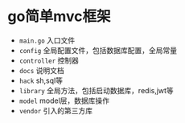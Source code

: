 # go简单mvc框架
* `main.go` 入口文件
* `config` 全局配置文件，包括数据库配置，全局常量 
* `controller` 控制器
* `docs` 说明文档
* `hack` sh,sql等
* `library` 全局方法，包括启动数据库，redis,jwt等
* `model` model层，数据库操作
* `vendor` 引入的第三方库
